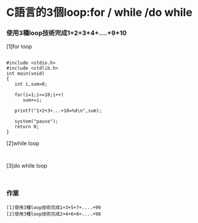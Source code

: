 
# C語言的3個loop:for / while /do while


### 使用3種loop技術完成1+2+3+4+....+9+10

[1]for loop
```

#include <stdio.h>
#include <stdlib.h>
int main(void)
{
   int i,sum=0;
   
   for(i=1;i<=10;i++)			
      sum+=i;
      
   printf("1+2+3+...+10=%d\n",sum);	
   
   system("pause");
   return 0;
}
```

[2]while loop
```


```
[3]do while loop

```


```
### 作業

```
[1]使用3種loop技術完成1+3+5+7+....+99
[2]使用3種loop技術完成2+4+6+8+....+98

```
